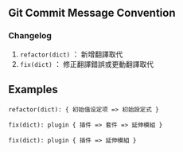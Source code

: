 ## Git Commit Message Convention

### Changelog

1. `refactor(dict)` ： 新增翻譯取代
2. `fix(dict)` ： 修正翻譯錯誤或更動翻譯取代

## Examples

```
refactor(dict): { 初始值设定项 => 初始設定式 }
```

```
fix(dict): plugin { 插件 => 套件 => 延伸模組 }
```

```
fix(dict): plugin { 插件 => 延伸模組 }
```
